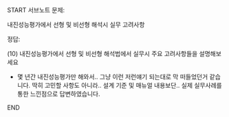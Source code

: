 START
서브노트
문제:

내진성능평가에서 선형 및 비선형 해석시 실무 고려사항 

정답:

(10) 내진성능평가에서 선형 및 비선형 해석법에서 실무시 주요 고려사항들을 설명해보세요


- 몇 년간 내진성능평가만 해와서.. 그냥 이런 저런얘기 되는대로 막 떠들었던거 같습니다. 딱히 고민할 사항도 아니라.. 설계 기준 및 매뉴얼 내용보단.. 실제 실무사례를 통한 느낀점으로 답변하였습니다.

<!--ID: 1727688301353-->
END